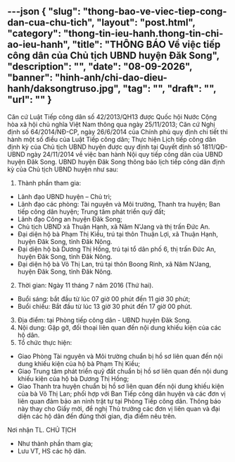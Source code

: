 ---json
{
    "slug": "thong-bao-ve-viec-tiep-cong-dan-cua-chu-tich",
    "layout": "post.html",
    "category": "thong-tin-ieu-hanh.thong-tin-chi-ao-ieu-hanh",
    "title": "THÔNG BÁO Về việc tiếp công dân của Chủ tịch UBND huyện Đăk Song",
    "description": "",
    "date": "08-09-2026",
    "banner": "hinh-anh/chi-dao-dieu-hanh/daksongtruso.jpg",
    "tag": "",
    "draft": "",
    "url": ""
}
---
Căn cứ Luật Tiếp công dân số 42/2013/QH13 được Quốc hội Nước Cộng hòa xã hội chủ nghĩa Việt Nam thông qua ngày 25/11/2013;
Căn cứ Nghị định số 64/2014/NĐ-CP, ngày 26/6/2014 của Chính phủ quy định chi tiết thi hành một số điều của Luật Tiếp công dân;
Thực hiện Lịch tiếp công dân định kỳ của Chủ tịch UBND huyện được quy định tại Quyết định số 1811/QĐ-UBND ngày 24/11/2014 về việc ban hành Nội quy tiếp công dân của UBND huyện Đăk Song. UBND huyện Đăk Song thông báo lịch tiếp công dân định kỳ của Chủ tịch UBND huyện như sau:
1. Thành phần tham gia:
- Lãnh đạo UBND huyện – Chủ trì;
- Lãnh đạo các phòng: Tài nguyên và Môi trường, Thanh tra huyện; Ban tiếp công dân huyện; Trung tâm phát triển quỹ đất;
- Lãnh đạo Công an huyện Đăk Song;
- Chủ tịch UBND xã Thuận Hạnh, xã Nâm N’Jang và thị trấn Đức An.
- Đại diện hộ bà Phạm Thị Kiều, trú tại thôn Thuận Lợi, xã Thuận Hạnh, huyện Đăk Song, tỉnh Đăk Nông.
- Đại diện hộ bà Dương Thị Hồng, trú tại tổ dân phố 6, thị trấn Đức An, huyện Đăk Song, tỉnh Đăk Nông.
- Đại diện hộ bà Võ Thị Lan, trú tại thôn Boong Rinh, xã Nâm N’Jang, huyện Đăk Song, tỉnh Đăk Nông.
2. Thời gian: Ngày 11 tháng 7 năm 2016 (Thứ hai).
- Buổi sáng: bắt đầu từ lúc 07 giờ 00 phút đến 11 giờ 30 phút;
- Buổi chiều: Bắt đầu từ lúc 13 giờ 30 phút đến 17 giờ 00 phút.
3. Địa điểm: tại Phòng tiếp công dân - UBND huyện Đăk Song.
4. Nội dung: Gặp gỡ, đối thoại liên quan đến nội dung khiếu kiện của các hộ dân.
5. Tổ chức thực hiện:
- Giao Phòng Tài nguyên và Môi trường chuẩn bị hồ sơ liên quan đến nội dung khiếu kiện của hộ bà Phạm Thị Kiều;
- Giao Trung tâm phát triển quỹ đất chuẩn bị hồ sơ liên quan đến nội dung khiếu kiện của hộ bà Dương Thị Hồng;
- Giao Thanh tra huyện chuẩn bị hồ sơ liên quan đến nội dung khiếu kiện của bà Võ Thị Lan; phối hợp với Ban Tiếp công dân huyện và các đơn vị liên quan đảm bảo an ninh trật tự tại Phòng Tiếp công dân.
Thông báo này thay cho Giấy mời, đề nghị Thủ trưởng các đơn vị liên quan và đại diện các hộ dân đến đúng thời gian, địa điểm nêu trên.

Nơi nhận    TL. CHỦ TỊCH
- Như thành phần tham gia;    
- Lưu VT, HS các hộ dân.